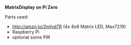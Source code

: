 **MatrixDisplay on Pi Zero**

Parts used:
- http://amzn.to/2mIyd7R (4x 8x8 Matrix LED, Max7219)
- Raspberry Pi
- optional some PIR

